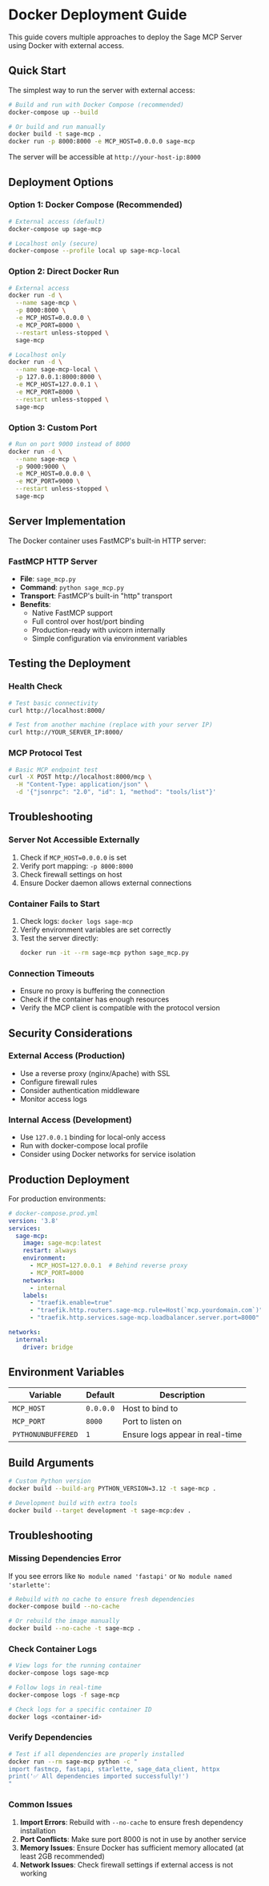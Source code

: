 # Docker Deployment Guide

This guide covers multiple approaches to deploy the Sage MCP Server using Docker with external access.

## Quick Start

The simplest way to run the server with external access:

```bash
# Build and run with Docker Compose (recommended)
docker-compose up --build

# Or build and run manually
docker build -t sage-mcp .
docker run -p 8000:8000 -e MCP_HOST=0.0.0.0 sage-mcp
```

The server will be accessible at `http://your-host-ip:8000`

## Deployment Options

### Option 1: Docker Compose (Recommended)

```bash
# External access (default)
docker-compose up sage-mcp

# Localhost only (secure)
docker-compose --profile local up sage-mcp-local
```

### Option 2: Direct Docker Run

```bash
# External access
docker run -d \
  --name sage-mcp \
  -p 8000:8000 \
  -e MCP_HOST=0.0.0.0 \
  -e MCP_PORT=8000 \
  --restart unless-stopped \
  sage-mcp

# Localhost only
docker run -d \
  --name sage-mcp-local \
  -p 127.0.0.1:8000:8000 \
  -e MCP_HOST=127.0.0.1 \
  -e MCP_PORT=8000 \
  --restart unless-stopped \
  sage-mcp
```

### Option 3: Custom Port

```bash
# Run on port 9000 instead of 8000
docker run -d \
  --name sage-mcp \
  -p 9000:9000 \
  -e MCP_HOST=0.0.0.0 \
  -e MCP_PORT=9000 \
  --restart unless-stopped \
  sage-mcp
```

## Server Implementation

The Docker container uses FastMCP's built-in HTTP server:

### FastMCP HTTP Server
- **File**: `sage_mcp.py`
- **Command**: `python sage_mcp.py`
- **Transport**: FastMCP's built-in "http" transport
- **Benefits**:
  - Native FastMCP support
  - Full control over host/port binding
  - Production-ready with uvicorn internally
  - Simple configuration via environment variables

## Testing the Deployment

### Health Check
```bash
# Test basic connectivity
curl http://localhost:8000/

# Test from another machine (replace with your server IP)
curl http://YOUR_SERVER_IP:8000/
```

### MCP Protocol Test
```bash
# Basic MCP endpoint test
curl -X POST http://localhost:8000/mcp \
  -H "Content-Type: application/json" \
  -d '{"jsonrpc": "2.0", "id": 1, "method": "tools/list"}'
```

## Troubleshooting

### Server Not Accessible Externally
1. Check if `MCP_HOST=0.0.0.0` is set
2. Verify port mapping: `-p 8000:8000`
3. Check firewall settings on host
4. Ensure Docker daemon allows external connections

### Container Fails to Start
1. Check logs: `docker logs sage-mcp`
2. Verify environment variables are set correctly
3. Test the server directly:
   ```bash
   docker run -it --rm sage-mcp python sage_mcp.py
   ```

### Connection Timeouts
- Ensure no proxy is buffering the connection
- Check if the container has enough resources
- Verify the MCP client is compatible with the protocol version

## Security Considerations

### External Access (Production)
- Use a reverse proxy (nginx/Apache) with SSL
- Configure firewall rules
- Consider authentication middleware
- Monitor access logs

### Internal Access (Development)
- Use `127.0.0.1` binding for local-only access
- Run with docker-compose local profile
- Consider using Docker networks for service isolation

## Production Deployment

For production environments:

```yaml
# docker-compose.prod.yml
version: '3.8'
services:
  sage-mcp:
    image: sage-mcp:latest
    restart: always
    environment:
      - MCP_HOST=127.0.0.1  # Behind reverse proxy
      - MCP_PORT=8000
    networks:
      - internal
    labels:
      - "traefik.enable=true"
      - "traefik.http.routers.sage-mcp.rule=Host(`mcp.yourdomain.com`)"
      - "traefik.http.services.sage-mcp.loadbalancer.server.port=8000"

networks:
  internal:
    driver: bridge
```

## Environment Variables

| Variable | Default | Description |
|----------|---------|-------------|
| `MCP_HOST` | `0.0.0.0` | Host to bind to |
| `MCP_PORT` | `8000` | Port to listen on |
| `PYTHONUNBUFFERED` | `1` | Ensure logs appear in real-time |

## Build Arguments

```bash
# Custom Python version
docker build --build-arg PYTHON_VERSION=3.12 -t sage-mcp .

# Development build with extra tools
docker build --target development -t sage-mcp:dev .
```

## Troubleshooting

### Missing Dependencies Error

If you see errors like `No module named 'fastapi'` or `No module named 'starlette'`:

```bash
# Rebuild with no cache to ensure fresh dependencies
docker-compose build --no-cache

# Or rebuild the image manually
docker build --no-cache -t sage-mcp .
```

### Check Container Logs

```bash
# View logs for the running container
docker-compose logs sage-mcp

# Follow logs in real-time
docker-compose logs -f sage-mcp

# Check logs for a specific container ID
docker logs <container-id>
```

### Verify Dependencies

```bash
# Test if all dependencies are properly installed
docker run --rm sage-mcp python -c "
import fastmcp, fastapi, starlette, sage_data_client, httpx
print('✅ All dependencies imported successfully!')
"
```

### Common Issues

1. **Import Errors**: Rebuild with `--no-cache` to ensure fresh dependency installation
2. **Port Conflicts**: Make sure port 8000 is not in use by another service
3. **Memory Issues**: Ensure Docker has sufficient memory allocated (at least 2GB recommended)
4. **Network Issues**: Check firewall settings if external access is not working